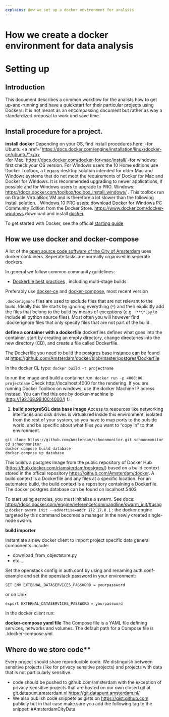 ```yaml
---
explains: How we set up a docker environment for analysis
---
```



# How we create a docker environment for data analysis

# Setting up

## Introduction
This document describes a common workflow for the analists how to get up-and-running and have a quickstart for their 
particular projects using Dockers. It is not meant as an encompassing document but rather as way a standardized proposal to work and save time.

## Install procedure for a project. 

**install docker**
Depending on your OS, find install procedures here:
-for Ubuntu <a href="https://docs.docker.com/engine/installation/linux/docker-ce/ubuntu/"</a></br>
-for Mac: https://docs.docker.com/docker-for-mac/install/
-for windows: first check your OS version. For Windows users the 10 Home editions use Docker Toolbox, a Legacy desktop solution intended for older Mac and Windows systems that do not meet the requirements of Docker for Mac and Docker for Windows. It is recommended upgrading to newer applications, if possible and for Windows users to upgrade to PRO. Windows: https://docs.docker.com/toolbox/toolbox_install_windows/ . This toolbox run on Oracle VirtualBox VM and is therefore a lot slower than the following install solution. 
, Windows 10 PRO users: download Docker for Windows PC Community Edition from the Docker Store.  https://www.docker.com/docker-windows 
download and install <a href="https://www.docker.com">docker</a></br>

To get started with Docker, see the official [starting guide](https://docs.docker.com/get-started/)

## How we use docker and docker-compose

A lot of the [open source code software of the City of Amsterdam]((https://github.com/Amsterdam)) uses docker containers.
Seperate tasks are normally organised in seperate dockers.

In general we follow common community guidelines:
- [Dockerfile best practices](https://docs.docker.com/engine/userguide/eng-image/dockerfile_best-practices/)
, including multi-stage builds

Preferably use [docker-ce](https://www.docker.com/community-edition)
and [docker-compose](https://docs.docker.com/compose/), most recent version

`.dockerignore` files are used to exclude files that are not relevant to the build.
Ideally this file starts by ignoring everything (`*`) and then explicitly add the files that belong to the build
by means of exceptions (e.g. `!**\*.py` to include all python source files).
Most often you will however find .dockerignore files that only specify files that are not part of the build. 

**define a container with a dockerfile**
dockerfiles defines what goes into the container. start by creating an empty directory, change directories into the new directory (CD), and create a file called Dockerfile. 

The Dockerfile you need to build the postgres base instance can be found at https://github.com/Amsterdam/docker/blob/master/postgres/Dockerfile  

In the docker CL type: ```docker build -t projectname``` 

to run the image and build a container run: ```docker run -p 4000:80 projectname```
Check http://localhost:4000 for the rendering. If you are running Docker Toolbox on windows, use the docker Machine IP adress instead. You can find this one by docker-machine ip (http://192.168.99.100:4000/) f.i.

1) **build postgreSQL data base image**
Access to resources like networking interfaces and disk drives is virtualized inside this environment, isolated from the rest of your system, so you have to map ports to the outside world, and be specific about what files you want to “copy in” to that environment.

```
git clone https://github.com/Amsterdam/schoonmonitor.git schoonmonitor
cd schoonmonitor
docker-compose build database
docker-compose up database
```

This builds a postgres Image from the public repository of Docker Hub (https://hub.docker.com/r/amsterdam/postgres/)
based on a build context stored in the offical repository https://github.com/Amsterdam/docker. A build context is a Dockerfile and any files at a specific location. For an automated build, the build context is a repository containing a Dockerfile.
The docker postgres database can be found on localhost:5403

To start using servcies, you must initialize a swarm. See docs: https://docs.docker.com/engine/reference/commandline/swarm_init/#usage
```docker swarm init --advertise=addr 172.17.0.1``` : the docker engine targeted by this command becomes a manager in the newly created single-node swarm.

**build importer**

Instantiate a new docker client to import project specific data
general components include:
  - download_from_objectstore.py
  - etc....
  
Set the openstack config in auth.conf by using and renaming auth.conf-example and set the openstack password in your environment:
```
SET ENV EXTERNAL_DATASERVICES_PASSWORD = yourpassword
```
or on Unix
```
export EXTERNAL_DATASERVICES_PASSWORD = yourpassword
```

In the docker client run:

**docker-compose yaml file** 
The Compose file is a YAML file defining services, networks and volumes. The default path for a Compose file is ./docker-compose.yml.

## Where do we store code**

Every project should share reproducible code. We distinguish between sensitive projects (like for privacy sensitive projects) and 
projects with data that is not particularly sensitive.

- code should be pushed to github.com/amsterdam with the exception of privacy-sensitive projects that are hosted on our own closed git at git.datapunt.amsterdam.nl https://git.datapunt.amsterdam.nl/
- We also publish code snippets as gists on https://gist.github.com publicly but in that case make sure you add the following tag 
  to the snippet: #AmsterdamCityData
